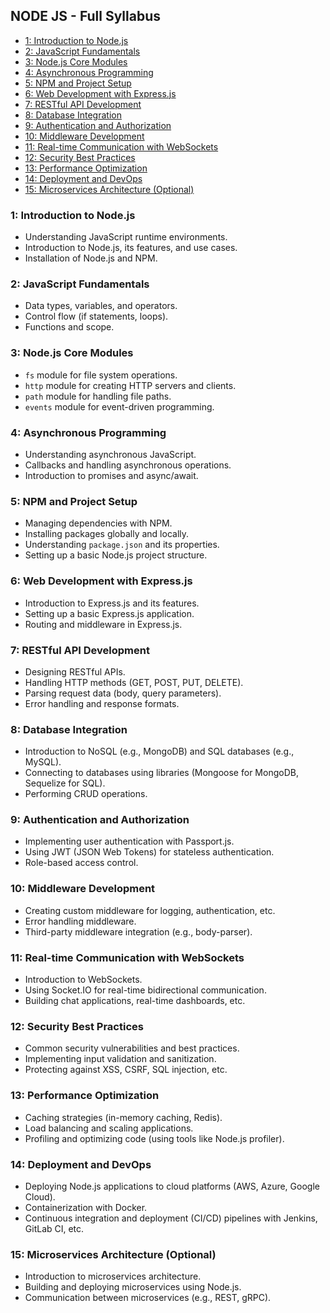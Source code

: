 ## NODE JS - Full Syllabus

<!-- TOC start (generated with https://github.com/derlin/bitdowntoc) -->

- [1: Introduction to Node.js](#1-introduction-to-nodejs)
- [2: JavaScript Fundamentals](#2-javascript-fundamentals)
- [3: Node.js Core Modules](#3-nodejs-core-modules)
- [4: Asynchronous Programming](#4-asynchronous-programming)
- [5: NPM and Project Setup](#5-npm-and-project-setup)
- [6: Web Development with Express.js](#6-web-development-with-expressjs)
- [7: RESTful API Development](#7-restful-api-development)
- [8: Database Integration](#8-database-integration)
- [9: Authentication and Authorization](#9-authentication-and-authorization)
- [10: Middleware Development](#10-middleware-development)
- [11: Real-time Communication with WebSockets](#11-real-time-communication-with-websockets)
- [12: Security Best Practices](#12-security-best-practices)
- [13: Performance Optimization](#13-performance-optimization)
- [14: Deployment and DevOps](#14-deployment-and-devops)
- [15: Microservices Architecture (Optional)](#15-microservices-architecture-optional)

<!-- TOC end -->

### 1: Introduction to Node.js

- Understanding JavaScript runtime environments.
- Introduction to Node.js, its features, and use cases.
- Installation of Node.js and NPM.

### 2: JavaScript Fundamentals

- Data types, variables, and operators.
- Control flow (if statements, loops).
- Functions and scope.

### 3: Node.js Core Modules

- `fs` module for file system operations.
- `http` module for creating HTTP servers and clients.
- `path` module for handling file paths.
- `events` module for event-driven programming.

### 4: Asynchronous Programming

- Understanding asynchronous JavaScript.
- Callbacks and handling asynchronous operations.
- Introduction to promises and async/await.

### 5: NPM and Project Setup

- Managing dependencies with NPM.
- Installing packages globally and locally.
- Understanding `package.json` and its properties.
- Setting up a basic Node.js project structure.

### 6: Web Development with Express.js

- Introduction to Express.js and its features.
- Setting up a basic Express.js application.
- Routing and middleware in Express.js.

### 7: RESTful API Development

- Designing RESTful APIs.
- Handling HTTP methods (GET, POST, PUT, DELETE).
- Parsing request data (body, query parameters).
- Error handling and response formats.

### 8: Database Integration

- Introduction to NoSQL (e.g., MongoDB) and SQL databases (e.g., MySQL).
- Connecting to databases using libraries (Mongoose for MongoDB, Sequelize for SQL).
- Performing CRUD operations.

### 9: Authentication and Authorization

- Implementing user authentication with Passport.js.
- Using JWT (JSON Web Tokens) for stateless authentication.
- Role-based access control.

### 10: Middleware Development

- Creating custom middleware for logging, authentication, etc.
- Error handling middleware.
- Third-party middleware integration (e.g., body-parser).

### 11: Real-time Communication with WebSockets

- Introduction to WebSockets.
- Using Socket.IO for real-time bidirectional communication.
- Building chat applications, real-time dashboards, etc.

### 12: Security Best Practices

- Common security vulnerabilities and best practices.
- Implementing input validation and sanitization.
- Protecting against XSS, CSRF, SQL injection, etc.

### 13: Performance Optimization

- Caching strategies (in-memory caching, Redis).
- Load balancing and scaling applications.
- Profiling and optimizing code (using tools like Node.js profiler).

### 14: Deployment and DevOps

- Deploying Node.js applications to cloud platforms (AWS, Azure, Google Cloud).
- Containerization with Docker.
- Continuous integration and deployment (CI/CD) pipelines with Jenkins, GitLab CI, etc.

### 15: Microservices Architecture (Optional)

- Introduction to microservices architecture.
- Building and deploying microservices using Node.js.
- Communication between microservices (e.g., REST, gRPC).
